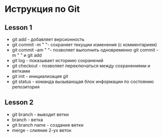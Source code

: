# Иструкция по Git

## Lesson 1
+ git add - добавляет версионность 
+ git commit -m " "- сохраняет текущии изменения (с комментарием)
+ git commit -am " "- позволяет выполнить одновременно git commit -m " " и git add
+ git log - показывает историию сохранений 
+ git checkout - позволяет переключаться между сохранениями и ветками
+ git init - инициализация git
+ git status - команда вызывающая блок информации по состоянию репозитория

## Lesson 2
+ git branch - выводит ветки
+ branch - ветка
+ git branch name - создание ветки
+ merge - слияние 2-ух веток
